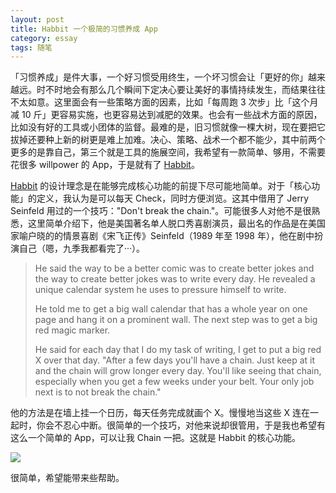 ```yaml
---
layout: post
title: Habbit 一个极简的习惯养成 App
category: essay
tags: 随笔
---
```


「习惯养成」是件大事，一个好习惯受用终生，一个坏习惯会让「更好的你」越来越远。时不时地会有那么几个瞬间下定决心要让美好的事情持续发生，而结果往往不太如意。这里面会有一些策略方面的因素，比如「每周跑 3 次步」比「这个月减 10 斤」更容易实施，也更容易达到减肥的效果。也会有一些战术方面的原因，比如没有好的工具或小团体的监督。最难的是，旧习惯就像一棵大树，现在要把它拔掉还要种上新的树更是难上加难。决心、策略、战术一个都不能少，其中前两个更多的是靠自己，第三个就是工具的施展空间，我希望有一款简单、够用，不需要花很多 willpower 的 App，于是就有了 [Habbit](http://habbit.life/)。

[Habbit](http://habbit.life/) 的设计理念是在能够完成核心功能的前提下尽可能地简单。对于「核心功能」的定义，我认为是可以每天 Check，同时方便浏览。这其中借用了 Jerry Seinfeld 用过的一个技巧："Don't break the chain."。可能很多人对他不是很熟悉，这里简单介绍下，他是美国著名单人脱口秀喜剧演员，最出名的作品是在美国家喻户晓的的情景喜剧《宋飞正传》Seinfeld（1989 年至 1998 年），他在剧中扮演自己（嗯，九季我都看完了···）。

> He said the way to be a better comic was to create better jokes and the way to create better jokes was to write every day. He revealed a unique calendar system he uses to pressure himself to write.
>
> He told me to get a big wall calendar that has a whole year on one page and hang it on a prominent wall. The next step was to get a big red magic marker.
>
> He said for each day that I do my task of writing, I get to put a big red X over that day. "After a few days you'll have a chain. Just keep at it and the chain will grow longer every day. You'll like seeing that chain, especially when you get a few weeks under your belt. Your only job next is to not break the chain."

他的方法是在墙上挂一个日历，每天任务完成就画个 X。慢慢地当这些 X 连在一起时，你会不忍心中断。很简单的一个技巧，对他来说却很管用，于是我也希望有这么一个简单的 App，可以让我 Chain 一把。这就是 Habbit 的核心功能。

[![](http://habbit.life/static/media/s4@2x.5ed21fd2.jpg)](http://habbit.life/)

很简单，希望能带来些帮助。
